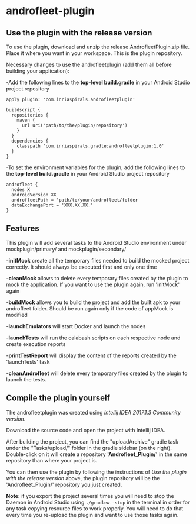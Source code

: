 # androfleet-plugin

## Use the plugin with the release version

To use the plugin, download and unzip the release AndrofleetPlugin.zip file. Place it where you want in your workspace. This is the plugin repository.

Necessary changes to use the androfleetplugin (add them all before building your application):

-Add the following lines to the **top-level build.gradle** in your Android Studio project repository

```
apply plugin: 'com.inriaspirals.androfleetplugin'

buildscript {
  repositories {
    maven {
      url uri('path/to/the/plugin/repository')
    }
  }
  dependencies {
    classpath 'com.inriaspirals.gradle:androfleetplugin:1.0'
  }
}
```

-To set the environment variables for the plugin, add the following lines to the **top-level build.gradle** in your Android Studio project repository
```
androfleet {
  nodes X
  androidVersion XX
  androfleetPath = 'path/to/your/androfleet/folder'
  dataExchangePort = 'XXX.XX.XX.'
}
```

## Features

This plugin will add several tasks to the Android Studio environment under mockplugin/primary/ and mockplugin/secondary/

-**initMock** create all the temporary files needed to build the mocked project correctly. It should always be executed first and only one time

-**cleanMock** allows to delete every temporary files created by the plugin to mock the application. If you want to use the plugin again, run 'initMock' again

-**buildMock** allows you to build the project and add the built apk to your androfleet folder. Should be run again only if the code of appMock is modified

-**launchEmulators** will start Docker and launch the nodes

-**launchTests** will run the calabash scripts on each respective node and create execution reports

-**printTestReport** will display the content of the reports created by the 'launchTests' task

-**cleanAndrofleet** will delete every temporary files created by the plugin to launch the tests.


## Compile the plugin yourself

The androfleetplugin was created using *Intellij IDEA 2017.1.3 Community version*.

Download the source code and open the project with Intellij IDEA.

After building the project, you can find the "uploadArchive" gradle task under the "Tasks/upload/" folder in the gradle sidebar (on the right). Double-click on it will create a repository **'Androfleet_Plugin/'** in the same repository than where your project is.

You can then use the plugin by following the instructions of *Use the plugin with the release version* above, the plugin repository will be the 'Androfleet_Plugin/' repository you just created.

**Note:** if you export the project several times you will need to stop the Daemon in Android Studio using ```./gradlew -stop``` in the terminal in order for any task copying resource files to work properly. You will need to do that every time you re-upload the plugin and want to use those tasks again.
